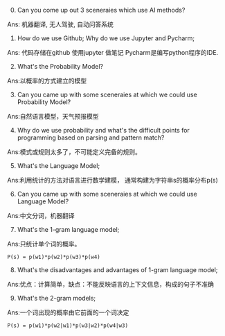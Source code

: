 0. Can you come up out 3 sceneraies which use AI methods?

Ans: 机器翻译, 无人驾驶, 自动问答系统

1. How do we use Github; Why do we use Jupyter and Pycharm;

Ans: 代码存储在github
     使用jupyter 做笔记
     Pycharm是编写python程序的IDE.

2. What's the Probability Model?

Ans:以概率的方式建立的模型

3. Can you came up with some sceneraies at which we could use Probability Model?

Ans:自然语言模型，天气预报模型

4. Why do we use probability and what's the difficult points for programming based on parsing and pattern match?

Ans:模式或规则太多了，不可能定义完备的规则。

5. What's the Language Model;

Ans:利用统计的方法对语言进行数学建模， 通常构建为字符串s的概率分布p(s)

6. Can you came up with some sceneraies at which we could use Language Model?

Ans:中文分词，机器翻译

7. What's the 1-gram language model;

Ans:只统计单个词的概率。
```
P(s) = p(w1)*p(w2)*p(w3)*p(w4)
```

8. What's the disadvantages and advantages of 1-gram language model;

Ans:优点：计算简单，缺点：不能反映语言的上下文信息，构成的句子不准确

9. What's the 2-gram models;

Ans:一个词出现的概率由它前面的一个词决定
```
P(s) = p(w1)*p(w2|w1)*p(w3|w2)*p(w4|w3)
```
